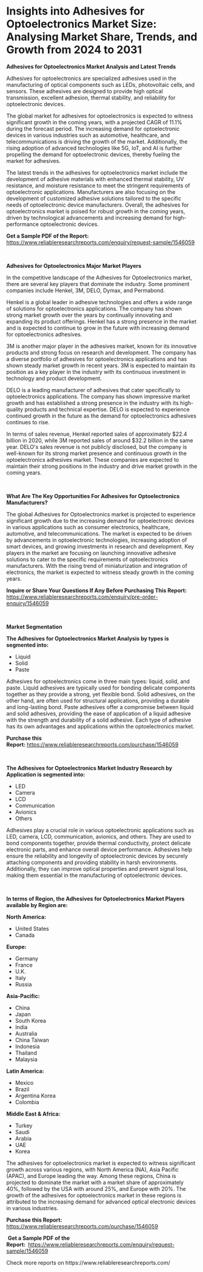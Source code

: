 <p><h1>Insights into Adhesives for Optoelectronics Market Size: Analysing Market Share, Trends, and Growth from 2024 to 2031</h1></p><p><strong>Adhesives for Optoelectronics Market Analysis and Latest Trends</strong></p>
<p><p>Adhesives for optoelectronics are specialized adhesives used in the manufacturing of optical components such as LEDs, photovoltaic cells, and sensors. These adhesives are designed to provide high optical transmission, excellent adhesion, thermal stability, and reliability for optoelectronic devices.</p><p>The global market for adhesives for optoelectronics is expected to witness significant growth in the coming years, with a projected CAGR of 11.1% during the forecast period. The increasing demand for optoelectronic devices in various industries such as automotive, healthcare, and telecommunications is driving the growth of the market. Additionally, the rising adoption of advanced technologies like 5G, IoT, and AI is further propelling the demand for optoelectronic devices, thereby fueling the market for adhesives.</p><p>The latest trends in the adhesives for optoelectronics market include the development of adhesive materials with enhanced thermal stability, UV resistance, and moisture resistance to meet the stringent requirements of optoelectronic applications. Manufacturers are also focusing on the development of customized adhesive solutions tailored to the specific needs of optoelectronic device manufacturers. Overall, the adhesives for optoelectronics market is poised for robust growth in the coming years, driven by technological advancements and increasing demand for high-performance optoelectronic devices.</p></p>
<p><strong>Get a Sample PDF of the Report:&nbsp;</strong> <a href="https://www.reliableresearchreports.com/enquiry/request-sample/1546059">https://www.reliableresearchreports.com/enquiry/request-sample/1546059</a></p>
<p>&nbsp;</p>
<p><strong>Adhesives for Optoelectronics Major Market Players</strong></p>
<p><p>In the competitive landscape of the Adhesives for Optoelectronics market, there are several key players that dominate the industry. Some prominent companies include Henkel, 3M, DELO, Dymax, and Permabond. </p><p>Henkel is a global leader in adhesive technologies and offers a wide range of solutions for optoelectronics applications. The company has shown strong market growth over the years by continually innovating and expanding its product offerings. Henkel has a strong presence in the market and is expected to continue to grow in the future with increasing demand for optoelectronics adhesives.</p><p>3M is another major player in the adhesives market, known for its innovative products and strong focus on research and development. The company has a diverse portfolio of adhesives for optoelectronics applications and has shown steady market growth in recent years. 3M is expected to maintain its position as a key player in the industry with its continuous investment in technology and product development.</p><p>DELO is a leading manufacturer of adhesives that cater specifically to optoelectronics applications. The company has shown impressive market growth and has established a strong presence in the industry with its high-quality products and technical expertise. DELO is expected to experience continued growth in the future as the demand for optoelectronics adhesives continues to rise.</p><p>In terms of sales revenue, Henkel reported sales of approximately $22.4 billion in 2020, while 3M reported sales of around $32.2 billion in the same year. DELO's sales revenue is not publicly disclosed, but the company is well-known for its strong market presence and continuous growth in the optoelectronics adhesives market. These companies are expected to maintain their strong positions in the industry and drive market growth in the coming years.</p></p>
<p>&nbsp;</p>
<p><strong>What Are The Key Opportunities For Adhesives for Optoelectronics Manufacturers?</strong></p>
<p><p>The global Adhesives for Optoelectronics market is projected to experience significant growth due to the increasing demand for optoelectronic devices in various applications such as consumer electronics, healthcare, automotive, and telecommunications. The market is expected to be driven by advancements in optoelectronic technologies, increasing adoption of smart devices, and growing investments in research and development. Key players in the market are focusing on launching innovative adhesive solutions to cater to the specific requirements of optoelectronics manufacturers. With the rising trend of miniaturization and integration of electronics, the market is expected to witness steady growth in the coming years.</p></p>
<p><strong>Inquire or Share Your Questions If Any Before Purchasing This Report:</strong> <a href="https://www.reliableresearchreports.com/enquiry/pre-order-enquiry/1546059">https://www.reliableresearchreports.com/enquiry/pre-order-enquiry/1546059</a></p>
<p>&nbsp;</p>
<p><strong>Market Segmentation</strong></p>
<p><strong>The Adhesives for Optoelectronics Market Analysis by types is segmented into:</strong></p>
<p><ul><li>Liquid</li><li>Solid</li><li>Paste</li></ul></p>
<p><p>Adhesives for optoelectronics come in three main types: liquid, solid, and paste. Liquid adhesives are typically used for bonding delicate components together as they provide a strong, yet flexible bond. Solid adhesives, on the other hand, are often used for structural applications, providing a durable and long-lasting bond. Paste adhesives offer a compromise between liquid and solid adhesives, providing the ease of application of a liquid adhesive with the strength and durability of a solid adhesive. Each type of adhesive has its own advantages and applications within the optoelectronics market.</p></p>
<p><strong>Purchase this Report:&nbsp;</strong><a href="https://www.reliableresearchreports.com/purchase/1546059">https://www.reliableresearchreports.com/purchase/1546059</a></p>
<p>&nbsp;</p>
<p><strong>The Adhesives for Optoelectronics Market Industry Research by Application is segmented into:</strong></p>
<p><ul><li>LED</li><li>Camera</li><li>LCD</li><li>Communication</li><li>Avionics</li><li>Others</li></ul></p>
<p><p>Adhesives play a crucial role in various optoelectronic applications such as LED, camera, LCD, communication, avionics, and others. They are used to bond components together, provide thermal conductivity, protect delicate electronic parts, and enhance overall device performance. Adhesives help ensure the reliability and longevity of optoelectronic devices by securely attaching components and providing stability in harsh environments. Additionally, they can improve optical properties and prevent signal loss, making them essential in the manufacturing of optoelectronic devices.</p></p>
<p>&nbsp;</p>
<p><strong>In terms of Region, the Adhesives for Optoelectronics Market Players available by Region are:</strong></p>
<p>
    <p> <strong> North America: </strong>
        <ul>
            <li>United States</li>
            <li>Canada</li>
        </ul>
        </p> 
    <p> <strong> Europe: </strong>
        <ul>
            <li>Germany</li>
            <li>France</li>
            <li>U.K.</li>
            <li>Italy</li>
            <li>Russia</li>
        </ul>
        </p> 
    <p> <strong> Asia-Pacific: </strong>
        <ul>
            <li>China</li>
            <li>Japan</li>
            <li>South Korea</li>
            <li>India</li>
            <li>Australia</li>
            <li>China Taiwan</li>
            <li>Indonesia</li>
            <li>Thailand</li>
            <li>Malaysia</li>
        </ul>
        </p> 
    <p> <strong> Latin America: </strong>
        <ul>
            <li>Mexico</li>
            <li>Brazil</li>
            <li>Argentina Korea</li>
            <li>Colombia</li>
        </ul>
        </p> 
    <p> <strong> Middle East & Africa: </strong>
        <ul>
            <li>Turkey</li>
            <li>Saudi</li>
            <li>Arabia</li>
            <li>UAE</li>
            <li>Korea</li>
        </ul>
    </p>
    </p>
<p><p>The adhesives for optoelectronics market is expected to witness significant growth across various regions, with North America (NA), Asia Pacific (APAC), and Europe leading the way. Among these regions, China is projected to dominate the market with a market share of approximately 40%, followed by the USA with around 25%, and Europe with 20%. The growth of the adhesives for optoelectronics market in these regions is attributed to the increasing demand for advanced optical electronic devices in various industries.</p></p>
<p><strong>Purchase this Report: </strong><a href="https://www.reliableresearchreports.com/purchase/1546059">https://www.reliableresearchreports.com/purchase/1546059</a></p>
<p>&nbsp;<strong>Get a Sample PDF of the Report:&nbsp;&nbsp;</strong><a href="https://www.reliableresearchreports.com/enquiry/request-sample/1546059">https://www.reliableresearchreports.com/enquiry/request-sample/1546059</a></p>
<p><strong></strong></p>
<p>Check more reports on https://www.reliableresearchreports.com/</p>